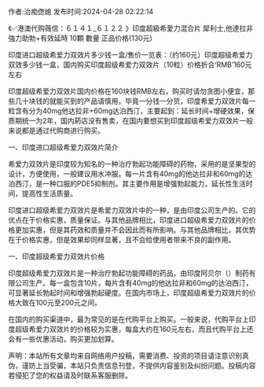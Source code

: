 <p>作者:治痴偬媳 发布时间:2024-04-28 02:22:14</p>
<p>《✅港澳代购薇信：６１４１_６１２２ 》印度超級希愛力混合片 犀利士,他達拉非 強力助勃+有效延時 10顆 數量 正品价格(130元) </p>
									<p>印度进口超级希爱力双效片多少钱一盒/售价一览表：（约160元）印度超级希爱力双效多少钱一盒，国内购买印度超级希爱力双效片（10粒）价格折合‘RMB’160元左右</p><p></p><p>印度超级希爱力双效片国内价格在160块钱RMB左右，购买时请勿贪图小便宜，那些几十块钱的就能买到的产品请慎用，毕竟一分钱一分货，印度希爱力双效片每一粒含有分为40mg他达拉非+60mg达泊西汀，主要起到：延长时间+增硬效果，保质期统一为2年，国内葯店没有售卖，在国内要想买到印度超级希爱力双效片一般来说都是通过代购商进行购买。</p><p>一、印度进口超级希爱力双效片简介</p><p>希爱力双效片是印度较为知名的一种治疗勃起功能障碍的药物，采用的是坚果型的设计，方便使用，一般建议用水冲服。每一片含有40mg的他达拉非和60mg的达泊西汀，是一种口服的PDE5抑制剂。其主要作用是增强勃起能力，延长性生活时间，提高性生活质量。</p><p>印度进口超级希爱力双效片是希爱力双效片中的一种，是由印度公司生产的。它的优点在于价格实惠，质量保证。与其他品牌相比，印度进口超级希爱力双效片的价格更加实惠，但是其药效和质量并不会因此而有所影响。与其他品牌相比，其优势在于价格实惠，但是效果却同样显著，且不会给使用者带来不良的副作用。</p><p>一、印度超级希爱力双效片价格</p><p>印度超级希爱力双效片是一种治疗勃起功能障碍的药品，由印度阿贝尔（）制药有限公司生产。每一盒包含10片，每片含有40mg的他达拉非和60mg的达泊西汀，可显著延长勃起时间和增强勃起硬度。在国内市场上，印度超级希爱力双效片的价格大致在100元至200元之间。</p><p>在国内的购买渠道中，最为常见的是在代购平台上购买。一般来说，代购平台上印度超级希爱力双效片的价格较为实惠，每盒大约在160元左右，而且代购平台上还会有一些优惠活动，购买更加划算。</p>				声明：本站所有文章均来自网络用户投稿，需要消费、投资的项目请注意识别真伪，谨防上当受骗，本站只负责信息刊登，不提供内容鉴别及纠纷问题。投稿内容若侵犯了您的权益请及时联系客服删除。				
